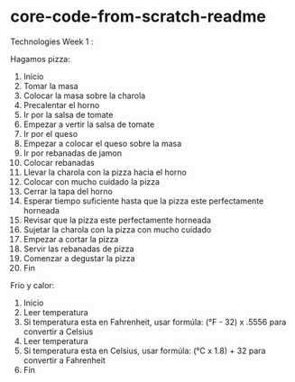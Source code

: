 # core-code-from-scratch-readme


Technologies
Week 1 : 

  Hagamos pizza:
  1. Inicio
  2. Tomar la masa
  3. Colocar la masa sobre la charola
  4. Precalentar el horno
  5. Ir por la salsa de tomate
  6. Empezar a vertir la salsa de tomate
  7. Ir por el queso
  8. Empezar a colocar el queso sobre la masa
  9. Ir por rebanadas de jamon
  10. Colocar rebanadas
  11. Llevar la charola con la pizza hacia el horno
  14. Colocar con mucho cuidado la pizza
  15. Cerrar la tapa del horno
  16. Esperar tiempo suficiente hasta que la pizza este perfectamente horneada
  18. Revisar que la pizza este perfectamente horneada
  19. Sujetar la charola con la pizza con mucho cuidado
  20. Empezar a cortar la pizza
  21. Servir las rebanadas de pizza
  22. Comenzar a degustar la pizza
  23. Fin

  Frio y calor:
  1. Inicio
  2. Leer temperatura
  3. Si temperatura esta en Fahrenheit, usar formúla: (°F - 32) x .5556 para convertir a Celsius
  4. Leer temperatura
  5. Si temperatura esta en Celsius, usar formúla: (°C x 1.8) + 32 para convertir a Fahrenheit
  6. Fin
 
 
  

